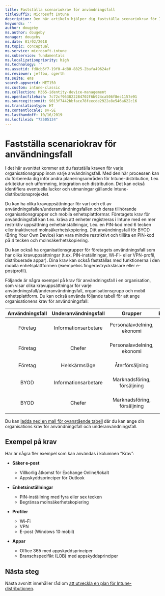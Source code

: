 ```yaml
---
title: Fastställa scenariokrav för användningsfall
titleSuffix: Microsoft Intune
description: Den här artikeln hjälper dig fastställa scenariokrav för Intunes användningsfall och underanvändningsfall vid en Microsoft Intune-implementering som sker enbart i molnet.
keywords: ''
author: dougeby
ms.author: dougeby
manager: dougeby
ms.date: 01/02/2018
ms.topic: conceptual
ms.service: microsoft-intune
ms.subservice: fundamentals
ms.localizationpriority: high
ms.technology: ''
ms.assetid: fd8cb5f7-19f0-4d80-8825-2bafa49624af
ms.reviewer: jeffbu, cgerth
ms.suite: ems
search.appverid: MET150
ms.custom: intune-classic
ms.collection: M365-identity-device-management
ms.openlocfilehash: 7c72cf963822284702f6b924ca506f8ec1157e91
ms.sourcegitcommit: 9013f7442bbface78feecde2922e8e546a622c16
ms.translationtype: HT
ms.contentlocale: sv-SE
ms.lasthandoff: 10/16/2019
ms.locfileid: "72505134"
---
```

# <a name="determine-use-case-scenario-requirements"></a>Fastställa scenariokrav för användningsfall

I det här avsnittet kommer att du fastställa kraven för varje organisationsgrupp inom varje användningsfall. Med den här processen kan du förbereda dig inför andra planeringsområden för Intune-distribution, t.ex. arkitektur och utformning, integration och distribution. Det kan också identifiera eventuella luckor och utmaningar gällande Intune-distributionsprojektet.

Du kan ha olika kravuppsättningar för vart och ett av användningsfallen/underanvändningsfallen och deras tillhörande organisationsgrupper och mobila enhetsplattformar. Företagets krav för användningsfall kan t.ex. kräva att enheter registreras i Intune med en mer restriktiv uppsättning enhetsinställningar, t.ex. en PIN-kod med 6 tecken eller inaktiverad molnsäkerhetskopiering. Ditt användningsfall för BYOD (Bring Your Own Device) kan vara mindre restriktivt och tillåta en PIN-kod på 4 tecken och molnsäkerhetskopiering.

Du kan också ha organisationsgrupper för företagets användningsfall som har olika kravuppsättningar (t.ex. PIN-inställningar, Wi-Fi- eller VPN-profil, distribuerade appar). Dina krav kan också fastställas med funktionerna i den mobila enhetsplattformen (exempelvis fingeravtrycksläsare eller e-postprofil).

Följande är några exempel på krav för användningsfall i en organisation, som visar olika kravuppsättningar för varje användningsfall/underanvändningsfall, organisationsgrupp och mobil enhetsplattform. Du kan också använda följande tabell för att ange organisationens krav för användningsfall:

| **Användningsfall** | **Underanvändningsfall** | **Grupper** | **Enhetsplattformar** | **Krav** |
|:---:|:---:|:---:|:---:|:---:|
| Företag | Informationsarbetare | Personalavdelning, ekonomi | iOS | Säker e-post, enhetsinställningar, profiler, appar |                                                          
| Företag | Chefer | Personalavdelning, ekonomi | iOS | Säker e-post, enhetsinställningar, profiler, appar |                                                         
| Företag | Helskärmsläge | Återförsäljning | Android | Enhetsinställningar, profiler, appar |
| BYOD | Informationsarbetare | Marknadsföring, försäljning | iOS | Säker e-post, enhetsinställningar, profiler, appar |                                                         
| BYOD | Chefer | Marknadsföring, försäljning | iOS | Säker e-post, enhetsinställningar, profiler, appar |

Du kan [ladda ned en mall för ovanstående tabell](https://gallery.technet.microsoft.com/Intune-deployment-planning-fae156c2?redir=0) där du kan ange din organisations krav för användningsfall och underanvändningsfall.


## <a name="examples-of-requirements"></a>Exempel på krav

Här är några fler exempel som kan användas i kolumnen ”Krav”:

- **Säker e-post**
  - Villkorlig åtkomst för Exchange Online/lokalt
  - Appskyddsprinciper för Outlook

- **Enhetsinställningar**
  - PIN-inställning med fyra eller sex tecken
  - Begränsa molnsäkerhetskopiering

- **Profiler**
  - Wi-Fi
  - VPN
  - E-post (Windows 10 mobil)

- **Appar**
  - Office 365 med appskyddsprinciper
  - Branschspecifikt (LOB) med appskyddsprinciper

## <a name="next-steps"></a>Nästa steg

Nästa avsnitt innehåller råd om [att utveckla en plan för Intune-distributionen](planning-guide-rollout-plan.md).
